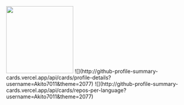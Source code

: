 <img height="180em" src="https://github-readme-stats.vercel.app/api/top-langs/?username=Akito7011&layout=compact&langs_count=7&theme=dark"/>
![](http://github-profile-summary-cards.vercel.app/api/cards/profile-details?username=Akito7011&theme=2077)
![](http://github-profile-summary-cards.vercel.app/api/cards/repos-per-language?username=Akito7011&theme=2077)
